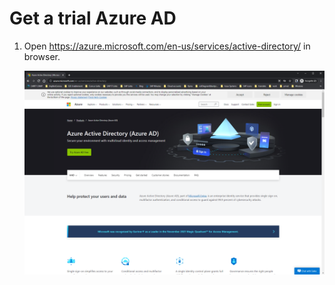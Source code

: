 # Get a trial Azure AD
1. Open https://azure.microsoft.com/en-us/services/active-directory/ in browser. 

   ![](images/free-account.png)
